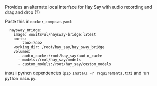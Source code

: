 Provides an alternate local interface for Hay Say with audio recording and drag
and drop (?)

Paste this in `docker_compose.yaml`:
```
  haysway_bridge:
    image: wowitsvul/haysway-bridge:latest
    ports:
      - 7802:7802
    working_dir: /root/hay_say/hay_sway_bridge
    volumes:
      - audio_cache:/root/hay_say/audio_cache
      - models:/root/hay_say/models
      - custom_models:/root/hay_say/custom_models
```
Install python dependencies (`pip install -r requirements.txt`) and run
`python main.py`.
